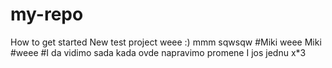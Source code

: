 # my-repo
How to get started
New test project weee :)
mmm
sqwsqw
#Miki weee
Miki #weee
#I da vidimo sada kada ovde napravimo promene 
I jos jednu
x*3
